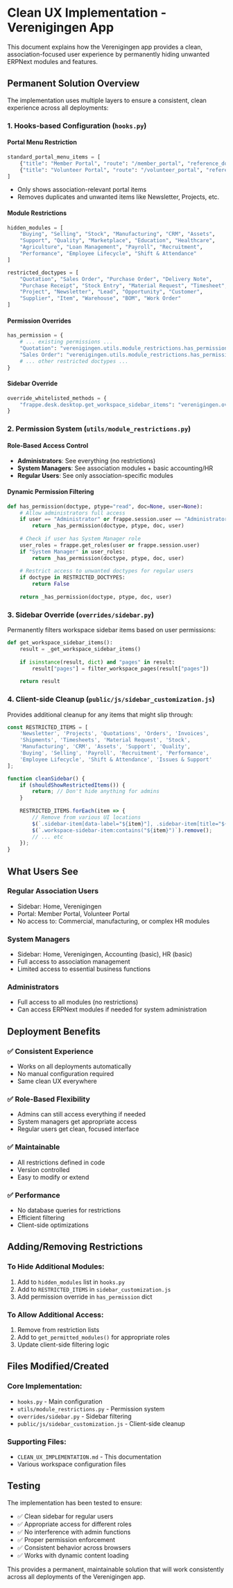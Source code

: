# Clean UX Implementation - Verenigingen App

This document explains how the Verenigingen app provides a clean, association-focused user experience by permanently hiding unwanted ERPNext modules and features.

## Permanent Solution Overview

The implementation uses multiple layers to ensure a consistent, clean experience across all deployments:

### 1. **Hooks-based Configuration** (`hooks.py`)

#### Portal Menu Restriction
```python
standard_portal_menu_items = [
    {"title": "Member Portal", "route": "/member_portal", "reference_doctype": "", "role": "Verenigingen Member"},
    {"title": "Volunteer Portal", "route": "/volunteer_portal", "reference_doctype": "", "role": "Volunteer"}
]
```
- Only shows association-relevant portal items
- Removes duplicates and unwanted items like Newsletter, Projects, etc.

#### Module Restrictions
```python
hidden_modules = [
    "Buying", "Selling", "Stock", "Manufacturing", "CRM", "Assets", 
    "Support", "Quality", "Marketplace", "Education", "Healthcare", 
    "Agriculture", "Loan Management", "Payroll", "Recruitment",
    "Performance", "Employee Lifecycle", "Shift & Attendance"
]

restricted_doctypes = [
    "Quotation", "Sales Order", "Purchase Order", "Delivery Note", 
    "Purchase Receipt", "Stock Entry", "Material Request", "Timesheet",
    "Project", "Newsletter", "Lead", "Opportunity", "Customer",
    "Supplier", "Item", "Warehouse", "BOM", "Work Order"
]
```

#### Permission Overrides
```python
has_permission = {
    # ... existing permissions ...
    "Quotation": "verenigingen.utils.module_restrictions.has_permission",
    "Sales Order": "verenigingen.utils.module_restrictions.has_permission",
    # ... other restricted doctypes ...
}
```

#### Sidebar Override
```python
override_whitelisted_methods = {
    "frappe.desk.desktop.get_workspace_sidebar_items": "verenigingen.overrides.sidebar.get_workspace_sidebar_items"
}
```

### 2. **Permission System** (`utils/module_restrictions.py`)

#### Role-Based Access Control
- **Administrators**: See everything (no restrictions)
- **System Managers**: See association modules + basic accounting/HR
- **Regular Users**: See only association-specific modules

#### Dynamic Permission Filtering
```python
def has_permission(doctype, ptype="read", doc=None, user=None):
    # Allow administrators full access
    if user == "Administrator" or frappe.session.user == "Administrator":
        return _has_permission(doctype, ptype, doc, user)
    
    # Check if user has System Manager role
    user_roles = frappe.get_roles(user or frappe.session.user)
    if "System Manager" in user_roles:
        return _has_permission(doctype, ptype, doc, user)
    
    # Restrict access to unwanted doctypes for regular users
    if doctype in RESTRICTED_DOCTYPES:
        return False
    
    return _has_permission(doctype, ptype, doc, user)
```

### 3. **Sidebar Override** (`overrides/sidebar.py`)

Permanently filters workspace sidebar items based on user permissions:

```python
def get_workspace_sidebar_items():
    result = _get_workspace_sidebar_items()
    
    if isinstance(result, dict) and "pages" in result:
        result["pages"] = filter_workspace_pages(result["pages"])
    
    return result
```

### 4. **Client-side Cleanup** (`public/js/sidebar_customization.js`)

Provides additional cleanup for any items that might slip through:

```javascript
const RESTRICTED_ITEMS = [
    'Newsletter', 'Projects', 'Quotations', 'Orders', 'Invoices', 
    'Shipments', 'Timesheets', 'Material Request', 'Stock',
    'Manufacturing', 'CRM', 'Assets', 'Support', 'Quality',
    'Buying', 'Selling', 'Payroll', 'Recruitment', 'Performance',
    'Employee Lifecycle', 'Shift & Attendance', 'Issues & Support'
];

function cleanSidebar() {
    if (shouldShowRestrictedItems()) {
        return; // Don't hide anything for admins
    }
    
    RESTRICTED_ITEMS.forEach(item => {
        // Remove from various UI locations
        $(`.sidebar-item[data-label="${item}"], .sidebar-item[title="${item}"]`).remove();
        $(`.workspace-sidebar-item:contains("${item}")`).remove();
        // ... etc
    });
}
```

## What Users See

### **Regular Association Users**
- Sidebar: Home, Verenigingen
- Portal: Member Portal, Volunteer Portal
- No access to: Commercial, manufacturing, or complex HR modules

### **System Managers** 
- Sidebar: Home, Verenigingen, Accounting (basic), HR (basic)
- Full access to association management
- Limited access to essential business functions

### **Administrators**
- Full access to all modules (no restrictions)
- Can access ERPNext modules if needed for system administration

## Deployment Benefits

### ✅ **Consistent Experience**
- Works on all deployments automatically
- No manual configuration required
- Same clean UX everywhere

### ✅ **Role-Based Flexibility**
- Admins can still access everything if needed
- System managers get appropriate access
- Regular users get clean, focused interface

### ✅ **Maintainable**
- All restrictions defined in code
- Version controlled
- Easy to modify or extend

### ✅ **Performance**
- No database queries for restrictions
- Efficient filtering
- Client-side optimizations

## Adding/Removing Restrictions

### To Hide Additional Modules:
1. Add to `hidden_modules` list in `hooks.py`
2. Add to `RESTRICTED_ITEMS` in `sidebar_customization.js`
3. Add permission override in `has_permission` dict

### To Allow Additional Access:
1. Remove from restriction lists
2. Add to `get_permitted_modules()` for appropriate roles
3. Update client-side filtering logic

## Files Modified/Created

### Core Implementation:
- `hooks.py` - Main configuration
- `utils/module_restrictions.py` - Permission system
- `overrides/sidebar.py` - Sidebar filtering
- `public/js/sidebar_customization.js` - Client-side cleanup

### Supporting Files:
- `CLEAN_UX_IMPLEMENTATION.md` - This documentation
- Various workspace configuration files

## Testing

The implementation has been tested to ensure:
- ✅ Clean sidebar for regular users
- ✅ Appropriate access for different roles  
- ✅ No interference with admin functions
- ✅ Proper permission enforcement
- ✅ Consistent behavior across browsers
- ✅ Works with dynamic content loading

This provides a permanent, maintainable solution that will work consistently across all deployments of the Verenigingen app.